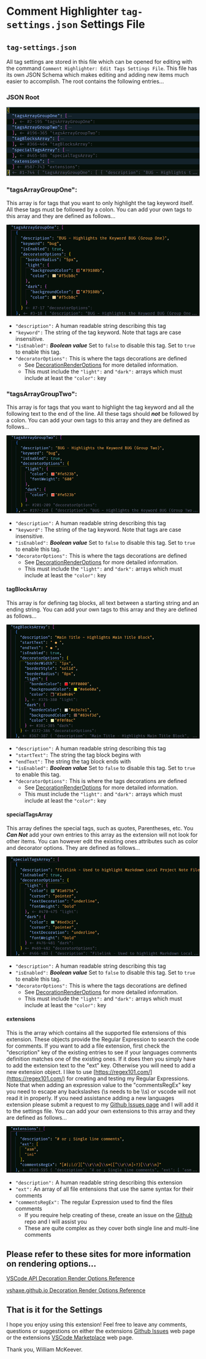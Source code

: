# Comment Highlighter `tag-settings.json` Settings File

## `tag-settings.json`
All tag settings are stored in this file which can be opened for editing with the command `Comment Highlighter: Edit Tags Settings File`. This file has its own JSON Schema which makes editing and adding new items much easier to accomplish. The root contains the following entries...

### JSON Root
![Settings Root Screenshot](/images/SettingsRoot.png)

### "tagsArrayGroupOne":
This array is for tags that you want to only highlight the tag keyword itself. All these tags must be followed by a colon. You can add your own tags to this array and they are defined as follows...

![tagsArrayGroupOne Screenshot](/images/tagItemGroupOne.png)

- `"description":` A human readable string describing this tag
- `"keyword":` The string of the tag keyword. Note that tags are case insensitive.
- `"isEnabled":` _**Boolean value**_ Set to `false` to disable this tag. Set to `true` to enable this tag.
- `"decoratorOptions":` This is where the tags decorations are defined
  - See [DecorationRenderOptions](https://code.visualstudio.com/api/references/vscode-api#DecorationRenderOptions) for more detailed information.
  - This must include the `"light":` and `"dark":` arrays which must include at least the `"color":` key

### "tagsArrayGroupTwo":
This array is for tags that you want to highlight the tag keyword and all the following text to the end of the line. All these tags should _**not**_ be followed by a colon. You can add your own tags to this array and they are defined as follows...

![tagsArrayGroupTwo Screenshot](/images/tagItemGroupTwo.png)

- `"description":` A human readable string describing this tag
- `"keyword":` The string of the tag keyword. Note that tags are case insensitive.
- `"isEnabled":` _**Boolean value**_ Set to `false` to disable this tag. Set to `true` to enable this tag.
- `"decoratorOptions":` This is where the tags decorations are defined
  - See [DecorationRenderOptions](https://code.visualstudio.com/api/references/vscode-api#DecorationRenderOptions) for more detailed information.
  - This must include the `"light":` and `"dark":` arrays which must include at least the `"color":` key

#### tagBlocksArray
This array is for defining tag blocks, all text between a starting string and an ending string. You can add your own tags to this array and they are defined as follows...

![tagBlocksArray Screenshot](/images/tagItemBlocks.png)

- `"description":` A human readable string describing this tag
- `"startText":` The string the tag block begins with
- `"endText":` The string the tag block ends with
- `"isEnabled":` _**Boolean value**_ Set to `false` to disable this tag. Set to `true` to enable this tag.
- `"decoratorOptions":` This is where the tags decorations are defined
  - See [DecorationRenderOptions](https://code.visualstudio.com/api/references/vscode-api#DecorationRenderOptions) for more detailed information.
  - This must include the `"light":` and `"dark":` arrays which must include at least the `"color":` key

#### specialTagsArray
This array defines the special tags, such as quotes, Parentheses, etc. You _**Can Not**_ add your own entries to this array as the extension will not look for other items. You can however edit the existing ones attributes such as color and decorator options. They are defined as follows...

![specialTagsArray Screenshot](/images/tagItemSpecial.png)

- `"description":` A human readable string describing this tag
- `"isEnabled":` _**Boolean value**_ Set to `false` to disable this tag. Set to `true` to enable this tag.
- `"decoratorOptions":` This is where the tags decorations are defined
  - See [DecorationRenderOptions](https://code.visualstudio.com/api/references/vscode-api#DecorationRenderOptions) for more detailed information.
  - This must include the `"light":` and `"dark":` arrays which must include at least the `"color":` key

#### extensions
This is the array which contains all the supported file extensions of this extension. These objects provide the Regular Expression to search the code for comments. If you want to add a file extension, first check the "description" key of the existing entries to see if your languages comments definition matches one of the existing ones. If it does then you simply have to add the extension text to the "ext" key. Otherwise you will need to add a new extension object. I like to use [https://regex101.com/](https://regex101.com/) for creating and testing my Regular Expressions. Note that when adding an expression value to the "commentsRegEx" key you need to escape any backslashes (\s needs to be \\\\s) or vscode will not read it in properly. If you need assistance adding a new languages extension please submit a request to my [Github Issues page](https://github.com/willasm/pnotes/issues) and I will add it to the settings file. You can add your own extensions to this array and they are defined as follows...

![extensions Screenshot](/images/tagItemExtensions.png)

- `"description":` A human readable string describing this extension
- `"ext":` An array of all file entensions that use the same syntax for their comments
- `"commentsRegEx":` The regular Expression used to find the files comments
  - If you require help creating of these, create an issue on the [Github](https://github.com/willasm/comment-highlighter/issues) repo and I will assist you
  - These are quite complex as they cover both single line and multi-line comments


## Please refer to these sites for more information on rendering options...

[VSCode API Decoration Render Options Reference](https://code.visualstudio.com/api/references/vscode-api#DecorationRenderOptions)

[vshaxe.github.io Decoration Render Options Reference](https://vshaxe.github.io/vscode-extern/vscode/DecorationRenderOptions.html)

## That is it for the Settings
I hope you enjoy using this extension! Feel free to leave any comments, questions or suggestions on either the extensions [Github Issues](https://github.com/willasm/pnotes/issues) web page or the extensions [VSCode Marketplace](https://marketplace.visualstudio.com/items?itemName=willasm.pnotes) web page.

Thank you, William McKeever.
